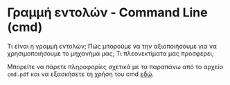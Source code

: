 # Γραμμή εντολών - Command Line (cmd)

Τι είναι η γραμμή εντολών; Πώς μπορούμε να την αξιοποιήσουμε για να χρησιμοποιήσουμε το μηχανήμά μας; Τι πλεονεκτίματα μας προσφέρει;

Μπορείτε να πάρετε πληροφορίες σχετικά με τα παραπάνω από το αρχείο `cmd.pdf` και να εξασκήσετε τη χρήση του cmd [εδώ](https://overthewire.org/wargames/bandit/).